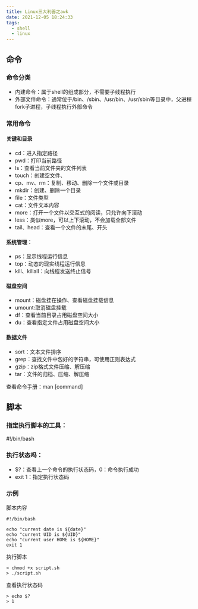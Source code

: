 ```yaml
---
title: Linux三大利器之awk
date: 2021-12-05 18:24:33
tags:
  - shell
  - linux
---
```


## 命令

### 命令分类
- 内建命令：属于shell的组成部分，不需要子线程执行
- 外部文件命令：通常位于/bin、/sbin、/usr/bin、/usr/sbin等目录中，父进程fork子进程，子线程执行外部命令

### 常用命令
#### 关键和目录
- cd：进入指定路径
- pwd：打印当前路径
- ls：查看当前文件夹的文件列表
- touch：创建空文件、
- cp、mv、rm：复制、移动、删除一个文件或目录
- mkdir：创建、删除一个目录
- file：文件类型
- cat：文件文本内容
- more：打开一个文件以交互式的阅读，只允许向下滚动
- less：类似more，可以上下滚动，不会加载全部文件
- tail、head：查看一个文件的末尾、开头

#### 系统管理：
- ps：显示线程运行信息
- top：动态的现实线程运行信息
- kill、killall：向线程发送终止信号

#### 磁盘空间
- mount：磁盘挂在操作、查看磁盘挂载信息
- umount:取消磁盘挂载
- df：查看当前目录占用磁盘空间大小
- du：查看指定文件占用磁盘空间大小

#### 数据文件
- sort：文本文件排序
- grep：查找文件中包好的字符串，可使用正则表达式
- gzip：zip格式文件压缩、解压缩
- tar：文件的归档、压缩、解压缩

查看命令手册：man [command]

## 脚本

### 指定执行脚本的工具：
#!/bin/bash

### 执行状态吗：
- $?：查看上一个命令的执行状态码，0：命令执行成功
- exit 1：指定执行状态码

### 示例
脚本内容
```shell
#!/bin/bash

echo "current date is ${date}"
echo "current UID is ${UID}"
echo "current user HOME is ${HOME}"
exit 1
```
执行脚本
```shell
> chmod +x script.sh
> ./script.sh
```
查看执行状态码
```shell
> echo $?
> 1
```